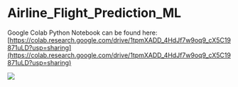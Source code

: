 # Airline_Flight_Prediction_ML

Google Colab Python Notebook can be found here: 
[https://colab.research.google.com/drive/1tpmXADD_4HdJf7w9oq9_cX5C19871uLD?usp=sharing](https://colab.research.google.com/drive/1tpmXADD_4HdJf7w9oq9_cX5C19871uLD?usp=sharing)

![](./images/flight_prediction_ML.gif)